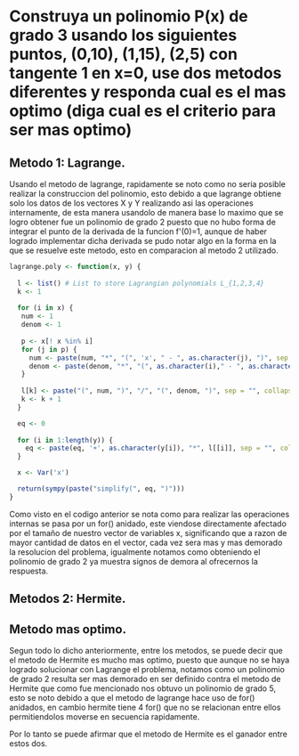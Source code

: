 # Construya un polinomio P(x) de grado 3 usando los siguientes puntos, (0,10), (1,15), (2,5) con tangente 1 en x=0, use dos metodos diferentes y responda cual es el mas optimo (diga cual es el criterio para ser mas optimo)

## Metodo 1: Lagrange.

Usando el metodo de lagrange, rapidamente se noto como no seria posible realizar la construccion del polinomio, esto debido a que lagrange obtiene solo los datos de los vectores X y Y  realizando asi las operaciones internamente, de esta manera usandolo de manera base lo maximo que se logro obtener fue un polinomio de grado 2 puesto que no hubo forma de integrar el punto de la derivada de la funcion f'(0)=1, aunque de haber logrado implementar dicha derivada se pudo notar algo en la forma en la que se resuelve este metodo, esto en comparacion al metodo 2 utilizado.

```R
lagrange.poly <- function(x, y) {
  
  l <- list() # List to store Lagrangian polynomials L_{1,2,3,4}
  k <- 1
  
  for (i in x) {
   num <- 1
   denom <- 1
   
   p <- x[! x %in% i]
   for (j in p) {
     num <- paste(num, "*", "(", 'x', " - ", as.character(j), ")", sep = "", collapse = "")
     denom <- paste(denom, "*", "(", as.character(i)," - ", as.character(j), ")", sep = "", collapse = "")
   }
    
   l[k] <- paste("(", num, ")", "/", "(", denom, ")", sep = "", collapse = "")
   k <- k + 1
  }

  eq <- 0
  
  for (i in 1:length(y)) {
    eq <- paste(eq, '+', as.character(y[i]), "*", l[[i]], sep = "", collapse = "")
  }

  x <- Var('x')

  return(sympy(paste("simplify(", eq, ")")))
}
```

Como visto en el codigo anterior se nota como para realizar las operaciones internas se pasa por un for() anidado, este viendose directamente afectado por el tamaño de nuestro vector de variables x, significando que a razon de mayor cantidad de datos en el vector, cada vez sera mas y mas demorado la resolucion del problema, igualmente notamos como obteniendo el polinomio de grado 2 ya muestra signos de demora al ofrecernos la respuesta.

## Metodos 2: Hermite.


## Metodo mas optimo.

Segun todo lo dicho anteriormente, entre los metodos, se puede decir que el metodo de Hermite es mucho mas optimo, puesto que aunque no se haya logrado solucionar con Lagrange el problema, notamos como un polinomio de grado 2 resulta ser mas demorado en ser definido contra el metodo de Hermite que como fue mencionado nos obtuvo un polinomio de grado 5, esto se noto debido a que el metodo de lagrange hace uso de for() anidados, en cambio hermite tiene 4 for() que no se relacionan entre ellos permitiendolos moverse en secuencia rapidamente.

Por lo tanto se puede afirmar que el metodo de Hermite es el ganador entre estos dos. 
